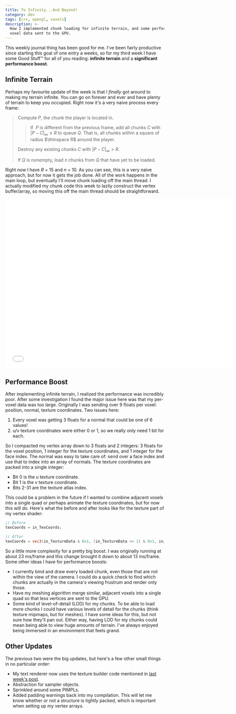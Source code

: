 ```yaml
---
title: To Infinity...And Beyond!
category: dev
tags: [c++, opengl, voxels]
description: >-
  How I implemented chunk loading for infinite terrain, and some performance improvements to the
  voxel data sent to the GPU.
---
```


This weekly journal thing has been good for me. I've been fairly productive since starting this goal
of one entry a weeks, so for my third week I have some Good Stuff&trade; for all of you reading:
**infinite terrain** and a **significant performance boost**.

## Infinite Terrain

Perhaps my favourite update of the week is that I _finally_ got around to making my terrain
infinite. You can go on forever and ever and have plenty of terrain to keep you occupied. Right now
it's a very naive process every frame:

> Compute $P$, the chunk the player is located in.
>
> > If $\medspace P$ is different from the previous frame, add all chunks $C$ with
> > $|P - C|_\infty \le R$ to queue $Q$. That is, all chunks within a square of radius
> > $\thinspace R$ around the player.
>
> Destroy any existing chunks $C$ with $|P - C|_\infty \gt R$.
>
> If $Q$ is nonempty, load $n$ chunks from $Q$ that have yet to be loaded.

Right now I have $R$ = 15 and $n$ = 10. As you can see, this is a very naive approach, but for now
it gets the job done. All of the work happens in the main loop, but eventually I'll move chunk
loading off the main thread. I actually modified my chunk code this week to lazily construct the
vertex buffer/array, so moving this off the main thread should be straightforward.

<iframe class="mx-auto" width="720" height="540" src="//www.youtube.com/embed/OWC8R2P4TH4" frameborder="0" allowfullscreen></iframe>

## Performance Boost

After implementing infinite terrain, I realized the performance was incredibly poor. After some
investigation I found the major issue here was that my per-voxel data was too large. Originally I
was sending over 9 floats per voxel: position, normal, texture coordinates. Two issues here:

1. Every voxel was getting 3 floats for a normal that could be one of 6 values!
2. u/v texture coordinates were either 0 or 1, so we really only need 1 bit for each.

So I compacted my vertex array down to 3 floats and 2 integers: 3 floats for the voxel position, 1
integer for the texture coordinates, and 1 integer for the face index. The normal was easy to take
care of: send over a face index and use that to index into an array of normals. The texture
coordinates are packed into a single integer:

- Bit 0 is the u texture coordinate.
- Bit 1 is the v texture coordinate.
- Bits 2-31 are the texture atlas index.

This could be a problem in the future if I wanted to combine adjacent voxels into a single quad or
perhaps animate the texture coordinates, but for now this will do. Here's what the before and after
looks like for the texture part of my vertex shader:

```glsl
// Before
texCoords = in_TexCoords;

// After
texCoords = vec3(in_TextureData & 0x1, (in_TextureData >> 1) & 0x1, in_TextureData >> 2);
```

So a little more complexity for a pretty big boost. I was originally running at about 23 ms/frame
and this change brought it down to about 13 ms/frame. Some other ideas I have for performance
boosts:

- I currently bind and draw every loaded chunk, even those that are not within the view of the
  camera. I could do a quick check to find which chunks are actually in the camera's viewing
  frustrum and render only those.
- Have my meshing algorithm merge similar, adjacent voxels into a single quad so that less vertices
  are sent to the GPU.
- Some kind of level-of-detail (LOD) for my chunks. To be able to load more chunks I could have
  various levels of detail for the chunks (think texture mipmaps, but for meshes). I have some ideas
  for this, but not sure how they'll pan out. Either way, having LOD for my chunks could mean being
  able to view huge amounts of terrain. I've always enjoyed being immersed in an environment that
  feels grand.

## Other Updates

The previous two were the big updates, but here's a few other small things in no particular order:

- My text renderer now uses the texture builder code mentioned in
  [last week's post](/blog/2014-05-17-unit-testing-and-texture-builder).
- Abstraction for sampler objects.
- Sprinkled around some PIMPLs.
- Added padding warnings back into my compilation. This will let me know whether or not a structure
  is tightly packed, which is important when setting up my vertex arrays.
